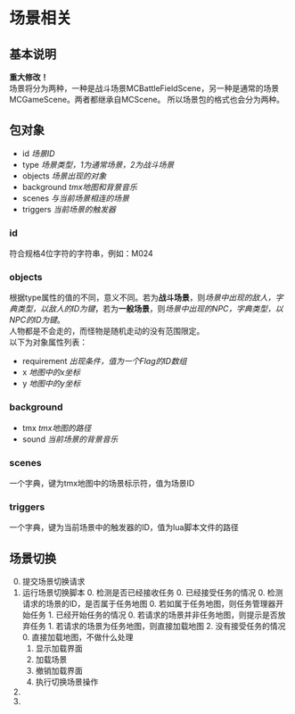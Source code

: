 场景相关
=======

## 基本说明 ##
**重大修改！**<br>
场景将分为两种，一种是战斗场景MCBattleFieldScene，另一种是通常的场景MCGameScene。两者都继承自MCScene。
所以场景包的格式也会分为两种。

## 包对象 ##
- id *场景ID*
- type *场景类型，1为通常场景，2为战斗场景*
- objects *场景出现的对象*
- background *tmx地图和背景音乐*
- scenes *与当前场景相连的场景*
- triggers *当前场景的触发器*

### id ###
符合规格4位字符的字符串，例如：M024

### objects ###
根据type属性的值的不同，意义不同。若为**战斗场景**，则*场景中出现的敌人，字典类型，以敌人的ID为键*，若为**一般场景**，则*场景中出现的NPC，字典类型，以NPC的ID为键*。<br>
人物都是不会走的，而怪物是随机走动的没有范围限定。<br>
以下为对象属性列表：

- requirement *出现条件，值为一个Flag的ID数组*
- x *地图中的x坐标*
- y *地图中的y坐标*

### background ###
- tmx *tmx地图的路径*
- sound *当前场景的背景音乐*

### scenes ###
一个字典，键为tmx地图中的场景标示符，值为场景ID

### triggers ###
一个字典，键为当前场景中的触发器的ID，值为lua脚本文件的路径

## 场景切换 ##
0. 提交场景切换请求
1. 运行场景切换脚本
    0. 检测是否已经接收任务
        0. 已经接受任务的情况
            0. 检测请求的场景的ID，是否属于任务地图
                0. 若如属于任务地图，则任务管理器开始任务
        1. 已经开始任务的情况
            0. 若请求的场景并非任务地图，则提示是否放弃任务
            1. 若请求的场景为任务地图，则直接加载地图
        2. 没有接受任务的情况
            0. 直接加载地图，不做什么处理
    1. 显示加载界面
    1. 加载场景
    2. 撤销加载界面
    3. 执行切换场景操作
2. 
3. 

